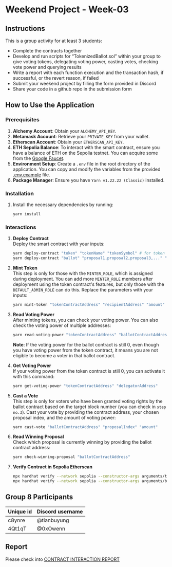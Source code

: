# Weekend Project - Week-03

## Instructions

This is a group activity for at least 3 students:

- Complete the contracts together
- Develop and run scripts for “TokenizedBallot.sol” within your group to give voting tokens, delegating voting power, casting votes, checking vote power and querying results
- Write a report with each function execution and the transaction hash, if successful, or the revert reason, if failed
- Submit your weekend project by filling the form provided in Discord
- Share your code in a github repo in the submission form

## How to Use the Application

### Prerequisites

1. **Alchemy Account**: Obtain your `ALCHEMY_API_KEY`.
2. **Metamask Account**: Retrieve your `PRIVATE_KEY` from your wallet.
3. **Etherscan Account**: Obtain your `ETHERSCAN_API_KEY`.
4. **ETH Sepolia Balance**: To interact with the smart contract, ensure you have a balance of ETH on the Sepolia testnet. You can acquire some from the [Google Faucet](https://cloud.google.com/application/web3/faucet/ethereum/sepolia).
5. **Environment Setup**: Create a `.env` file in the root directory of the application. You can copy and modify the variables from the provided [.env.example](.env.example) file.
6. **Package Manager**: Ensure you have `Yarn v1.22.22 (Classic)` installed.

### Installation

1. Install the necessary dependencies by running:

   ```bash
   yarn install
   ```

### Interactions

1. **Deploy Contract**  
   Deploy the smart contract with your inputs:

   ```bash
   yarn deploy-contract "token" "tokenName" "tokenSymbol" # for token
   yarn deploy-contract "ballot" "proposal1,proposal2,proposal3,..." "tokenContractAddress" "targetBlockNumber" # for ballot
   ```

2. **Mint Token**  
   This step is only for those with the `MINTER_ROLE`, which is assigned during deployment. You can add more `MINTER_ROLE` members after deployment using the token contract's features, but only those with the `DEFAULT_ADMIN_ROLE` can do this. Replace the parameters with your inputs:

   ```bash
   yarn mint-token "tokenContractAddress" "recipientAddress" "amount"
   ```

3. **Read Voting Power**  
   After minting tokens, you can check your voting power. You can also check the voting power of multiple addresses:

   ```bash
   yarn read-voting-power "tokenContractAddress" "ballotContractAddress" "address1" "address2" "address3"...
   ```

   **Note**: If the voting power for the ballot contract is still 0, even though you have voting power from the token contract, it means you are not eligible to become a voter in that ballot contract.

4. **Get Voting Power**  
   If your voting power from the token contract is still 0, you can activate it with this command:

   ```bash
   yarn get-voting-power "tokenContractAddress" "delegatorAddress"
   ```

5. **Cast a Vote**  
   This step is only for voters who have been granted voting rights by the ballot contract based on the target block number (you can check in `step no.3`). Cast your vote by providing the contract address, your chosen proposal index, and the amount of voting power:

   ```bash
   yarn cast-vote "ballotContractAddress" "proposalIndex" "amount"
   ```

6. **Read Winning Proposal**  
   Check which proposal is currently winning by providing the ballot contract address:

   ```bash
   yarn check-winning-proposal "ballotContractAddress"
   ```

7. **Verify Contract in Sepolia Etherscan**

   ```bash
   npx hardhat verify --network sepolia --constructor-args arguments/tokenArguments.js "tokenContractAddress"
   npx hardhat verify --network sepolia --constructor-args arguments/ballotArguments.js "ballotContractAddress"
   ```

## Group 8 Participants

| Unique id | Discord username |
| --------- | ---------------- |
| c8ynre    | @tianbuyung      |
| 4Qt1qT    | @0xOwenn         |

## Report

Please check into [CONTRACT INTERACTION REPORT](./reports/contract-interaction.md)
